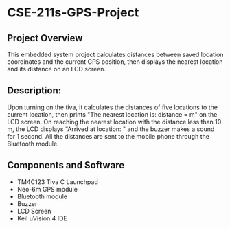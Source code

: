 # CSE-211s-GPS-Project
## Project Overview
This embedded system project calculates distances between saved location coordinates and the current GPS position, then displays the nearest location and its distance on an LCD screen.

## Description:
Upon turning on the tiva, it calculates the distances of five locations to the current location, then prints "The nearest location is:      distance =  m" on the LCD screen.
On reaching the nearest location with the distance less than 10 m, the LCD displays "Arrived at location:   " and the buzzer makes a sound for 1 second.
All the distances are sent to the mobile phone through the Bluetooth module.

## Components and Software
- TM4C123 Tiva C Launchpad
- Neo-6m GPS module
- Bluetooth module
- Buzzer
- LCD Screen
- Keil uVision 4 IDE  
